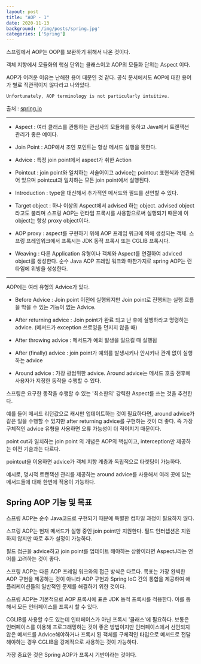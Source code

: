 ```yaml
---
layout: post
title: "AOP - 1"
date: 2020-11-13
background: '/img/posts/spring.jpg'
categories: ['Spring']
---
```



스프링에서 AOP는 OOP를 보완하기 위해서 나온 것이다.

객체 지향에서 모듈화의 핵심 단위는 클래스이고 AOP의 모듈화 단위는 Aspect 이다.


AOP가 어려운 이유는 난해한 용어 때문인 것 같다. 공식 문서에서도 AOP에 대한 용어가 별로 직관적이지 않다라고 나와있다.


```java
Unfortunately, AOP terminology is not particularly intuitive.
```
출처 : [spring.io](https://docs.spring.io/spring-framework/docs/current/reference/html/core.html#aop, "spring link") 

---

- Aspect : 여러 클래스를 관통하는 관심사의 모듈화를 뜻하고 Java에서 트랜잭션 관리가 좋은 예이다.

- Join Point : AOP에서 조인 포인트는 항상 메서드 실행을 뜻한다.

- Advice : 특정 join point에서 aspect가 취한 Action

- Pointcut : join point와 일치하는 서술어이고 advice는 pointcut 표현식과 연관되어 있으며 pointcut과 일치하는 모든 join point에서 실행된다.

- Introduction : type을 대신해서 추가적인 메서드와 필드를 선언할 수 있다.

- Target object : 하나 이상의 Aspect에서 advised 하는 object. advised object 라고도 불리며 스프링 AOP는 런타임 프록시를 사용함으로써 실행되기 때문에 이 object는 항상 proxy object이다.

- AOP proxy : aspect를 구현하기 위해 AOP 프레임 워크에 의해 생성되는 객체. 스프링 프레임워크에서 프록시는 JDK 동적 프록시 또는 CGLIB 프록시다.

- Weaving : 다른 Application 유형이나 객체와 Aspect를 연결하여 adviced object를 생성한다. 순수 Java AOP 프레임 워크와 마찬가지로 spring AOP는 런타임에 위빙을 생성한다.

---

AOP에는 여러 유형의 Advice가 있다.

- Before Advice : Join point 이전에 실행되지만 Join point로 진행되는 실행 흐름을 막을 수 있는 기능이 없는 Advice.

- After returning advice : Join point가 완료 되고 난 후에 실행하라고 명령하는 advice. (메서드가 exception 쓰로잉을 던지지 않을 때)

- After throwing advice : 메서드가 예외 발생을 일으킬 때 실행됨

- After (finally) advice : join point가 예외를 발생시키나 안시키나 관계 없이 실행하는 advice

- Around advice : 가장 광범위한 advice. Around advice는 메서드 호출 전후에 사용자가 지정한 동작을 수행할 수 있다. 

스프링은 요구한 동작을 수행할 수 있는 '최소한의' 강력한 Aspect를 쓰는 것을 추천한다.


예를 들어 메서드 리턴값으로 캐시만 업데이트하는 것이 필요하다면, around advice가 같은 일을 수행할 수 있지만 after returning advice를 구현하는 것이 더 좋다. 즉 가장 구체적인 advice 유형을 사용하면 오류 가능성이 더 적어지기 때문이다.


point cut과 일치하는 join point 의 개념은 AOP의 핵심이고, interception만 제공하는 이전 기술과는 다르다.

pointcut을 이용하면 advice가 객체 지향 계층과 독립적으로 타겟팅이 가능하다.

예시로, 명시적 트랜잭션 관리를 제공하는 around advice를 사용해서 여러 곳에 있는 메서드들에 대해 한번에 적용이 가능하다.


## Spring AOP 기능 및 목표

스프링 AOP는 순수 Java코드로 구현되기 때문에 특별한 컴파일 과정이 필요하지 않다. 

스프링 AOP는 현재 메서드가 실행 중인 join point만 지원한다. 필드 인터셉션은 지원하지 않지만 따로 추가 설정이 가능하다.

필드 접근을 advice하고 join point를 업데이트 해야하는 상황이라면 AspectJ라는 언어를 고려하는 것이 좋다.

스프링 AOP는 다른 AOP 프레임 워크와의 접근 방식은 다르다. 목표는 가장 완벽한 AOP 구현을 제공하는 것이 아니라 AOP 구현과 Spring IoC 간의 통합을 제공하여 애플리케이션들의 일반적인 문제를 해결하기 위한 것이다.


스프링 AOP는 기본적으로 AOP 프록시에 표준 JDK 동적 프록시를 적용한다. 이를 통해서 모든 인터페이스를 프록시 할 수 있다.

CGLIB를 사용할 수도 있는데 인터페이스가 아닌 프록시 '클래스'에 필요하다. 보통은 인터페이스를 이용해 프로그래밍하는 것이 좋은 방법이지만 인터페이스에서 선언되지 않은 메서드를 Advice해야하거나 프록시 된 객체를 구체적인 타입으로 메서드로 전달해야하는 경우 CGLIB을 강제적으로 사용하는 것이 가능하다.


가장 중요한 것은 Spring AOP가 프록시 기반이라는 것이다.







